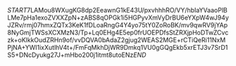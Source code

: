 $START$7LAMou8WXugKG8dp2EeawnG1kE43U/pxvhhhRO/VY/hbIaYVaaoPlBLMe7pHa1exoZVXXZpN+zABS8qOPGk1i5HGPyvXmVyDrBU6eYXpW4wJ94yJZRv/rmj07hmxZQTx3KeK1fDLoaRngG4Y4yo75tY0ZoRoBK/mv9qwRV9jYAp8NyGmjTWSsXCXMzN3/Tp+Lq0EHg4E5ep0frUOEPDfsStZRXjpHoDTwZCvczk+oKlkkOudZRHn9of/vvDQVA0bAdaZ2gjug2WEAS2MGE+rCTiQeRi11NxMPjNA+YWI1ixXutlhV4t+/FmFqMkhDjWR9Dmkq1VU0gGQgEkb5xrETJ3v7SrD1S5+DNcDyukg27J+mHbo200j1itmt8utoENz$END$